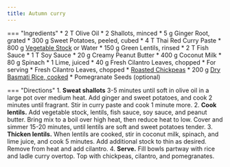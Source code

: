 ```yaml
---
title: Autumn curry
---
```

=== "Ingredients"
    * 2 T Olive Oil
    * 2 Shallots, minced
    * 5 g Ginger Root, grated
    * 300 g Sweet Potatoes, peeled, cubed
    * 4 T Thai Red Curry Paste
    * 800 g [Vegetable Stock](../soups/stocks/vegetable-stock.md) or Water
    * 150 g Green Lentils, rinsed
    * 2 T Fish Sauce
    * 1 T Soy Sauce
    * 20 g Creamy Peanut Butter
    * 400 g Coconut Milk
    * 80 g Spinach
    * 1 Lime, juiced
    * 40 g Fresh Cilantro Leaves, chopped
    * For serving
        * Fresh Cilantro Leaves, chopped
        * [Roasted Chickpeas](../legumes/chickpeas/roasted-chickpeas.md)
        * 200 g [Dry Basmati Rice, cooked](../rice/basmati-rice.md)
        * Pomegranate Seeds (optional)

=== "Directions"
    1. **Sweat shallots** 3-5 minutes until soft in olive oil in a large pot over medium heat. Add ginger and sweet potatoes, and cook 2 minutes until fragrant. Stir in curry paste and cook 1 minute more.
    2. **Cook lentils.** Add vegetable stock, lentils, fish sauce, soy sauce, and peanut butter. Bring mix to a boil over high heat, then reduce heat to low. Cover and simmer 15-20 minutes, until lentils are soft and sweet potatoes tender.
    3. **Thicken lentils.** When lentils are cooked, stir in coconut milk, spinach, and lime juice, and cook 5 minutes. Add additional stock to thin as desired. Remove from heat and add cilantro.
    4. **Serve.** Fill bowls partway with rice and ladle curry overtop. Top with chickpeas, cilantro, and pomegranates.

[^gerard]:
    Gerard, Tieghan. ["Sweet Potato Lentil Curry with Crispy Sesame Chickpeas."](https://www.halfbakedharvest.com/sweet-potato-lentil-curry/) _Half Baked Harvest._ 28 October 2019.
